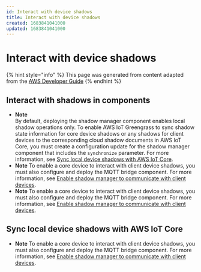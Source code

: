 ```yaml
---
id: Interact with device shadows
title: Interact with device shadows
created: 1683841041000
updated: 1683841041000
---
```

# Interact with device shadows

{% hint style="info" %}
This page was generated from content adapted from the [AWS Developer Guide](https://github.com/awsdocs/aws-iot-greengrass-v2-developer-guide.git)
{% endhint %}

## Interact with shadows in components

- **Note**  
By default, deploying the shadow manager component enables local shadow operations only\. To enable AWS IoT Greengrass to sync shadow state information for core device shadows or any shadows for client devices to the corresponding cloud shadow documents in AWS IoT Core, you must create a configuration update for the shadow manager component that includes the `synchronize` parameter\. For more information, see [Sync local device shadows with AWS IoT Core](sync-shadows-with-iot-core.md)\.
- **Note**  <a name="note-requirement-enable-shadow-manager-client-devices"></a>
To enable a core device to interact with client device shadows, you must also configure and deploy the MQTT bridge component\. For more information, see [Enable shadow manager to communicate with client devices](work-with-client-device-shadows.md)\.
- **Note**  <a name="note-requirement-enable-shadow-manager-client-devices"></a>
To enable a core device to interact with client device shadows, you must also configure and deploy the MQTT bridge component\. For more information, see [Enable shadow manager to communicate with client devices](work-with-client-device-shadows.md)\.


## Sync local device shadows with AWS IoT Core

- **Note**  <a name="note-requirement-enable-shadow-manager-client-devices"></a>
To enable a core device to interact with client device shadows, you must also configure and deploy the MQTT bridge component\. For more information, see [Enable shadow manager to communicate with client devices](work-with-client-device-shadows.md)\.

